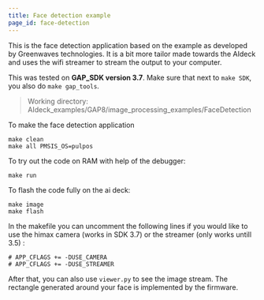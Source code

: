 ```yaml
---
title: Face detection example
page_id: face-detection
---
```


This is the face detection application based on the example as developed by Greenwaves technologies. It is a bit more tailor made towards the AIdeck and uses the wifi streamer to stream the output to your computer. 

This was tested on **GAP_SDK version 3.7**. Make sure that next to `make SDK`, you also do `make gap_tools`.

> Working directory: AIdeck_examples/GAP8/image_processing_examples/FaceDetection

To make the face detection application

    make clean
    make all PMSIS_OS=pulpos

To try out the code on RAM with help of the debugger:

    make run

To flash the code fully on the ai deck:

    make image
    make flash
    

In the makefile you can uncomment the following lines if you would like to use the himax camera (works in SDK 3.7) or the streamer (only works untill 3.5) :

    # APP_CFLAGS += -DUSE_CAMERA
    # APP_CFLAGS += -DUSE_STREAMER 

After that, you can also use `viewer.py` to see the image stream. The rectangle generated around your face is implemented by the firmware.
